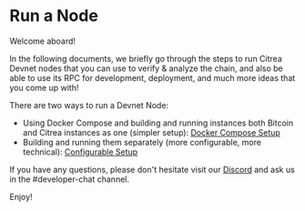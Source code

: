 # Run a Node

Welcome aboard! 

In the following documents, we briefly go through the steps to run Citrea Devnet nodes that you can use to verify & analyze the chain, and also be able to use its RPC for development, deployment, and much more ideas that you come up with!

There are two ways to run a Devnet Node:
- Using Docker Compose and building and running instances both Bitcoin and Citrea instances as one (simpler setup): [Docker Compose Setup](docker-compose-setup.md)
- Building and running them separately (more configurable, more technical): [Configurable Setup](configurable-setup.md)

If you have any questions, please don't hesitate visit our [Discord](https://discord.citrea.xyz) and ask us in the #developer-chat channel. 

Enjoy!